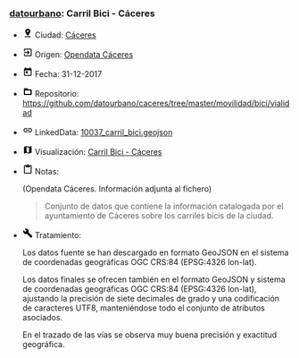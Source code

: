 ### [datourbano](https://github.com/datourbano): Carril Bici - Cáceres

* ![](https://raw.githubusercontent.com/datourbano/simbologia/master/_/ubicacion_18.png) Ciudad: [Cáceres](https://datourbano.github.io/caceres)
* ![](https://raw.githubusercontent.com/datourbano/simbologia/master/_/origen_18.png) Origen: [Opendata Cáceres](http://opendata.caceres.es/dataset/carriles-bici-caceres)
* ![](https://raw.githubusercontent.com/datourbano/simbologia/master/_/calendario_18.png) Fecha: 31-12-2017
* ![](https://raw.githubusercontent.com/datourbano/simbologia/master/_/carpeta_18.png) Repositorio: https://github.com/datourbano/caceres/tree/master/movilidad/bici/vialidad
* ![](https://raw.githubusercontent.com/datourbano/simbologia/master/_/enlace_18.png) LinkedData: [10037_carril_bici.geojson](https://raw.githubusercontent.com/datourbano/caceres/master/movilidad/bici/vialidad/10037_carril_bici.geojson)
* ![](https://raw.githubusercontent.com/datourbano/simbologia/master/_/mapa_18.png) Visualización: [Carril Bici - Cáceres](https://datourbano.github.io/caceres/movilidad/bici/vialidad/10037_carril_bici)
* ![](https://raw.githubusercontent.com/datourbano/simbologia/master/_/notas_18.png) Notas:

  (Opendata Cáceres. Información adjunta al fichero)
  >Conjunto de datos que contiene la información catalogada por el ayuntamiento de Cáceres sobre los carriles bicis de la ciudad.
* ![](https://raw.githubusercontent.com/datourbano/simbologia/master/_/herramienta_18.png) Tratamiento:

  Los datos fuente se han descargado en formato GeoJSON en el sistema de coordenadas geográficas OGC CRS:84 (EPSG:4326 lon-lat).

  Los datos finales se ofrecen también en el formato GeoJSON y sistema de coordenadas geográficas OGC CRS:84 (EPSG:4326 lon-lat), ajustando la precisión de siete decimales de grado y una codificación de caracteres UTF8, manteniéndose todo el conjunto de atributos asociados.

  En el trazado de las vías se observa muy buena precisión y exactitud geográfica.
